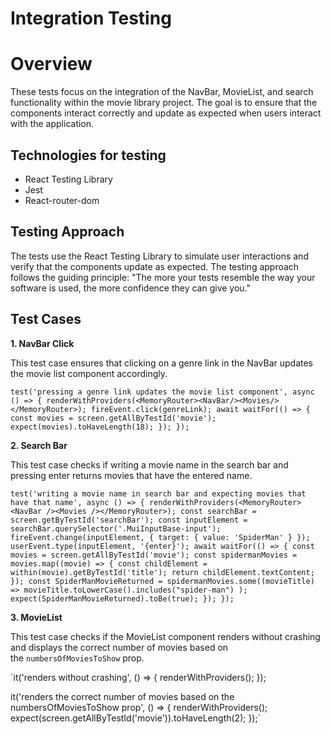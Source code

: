 # Integration Testing


# **Overview**

These tests focus on the integration of the NavBar, MovieList, and search functionality within the movie library project. The goal is to ensure that the components interact correctly and update as expected when users interact with the application.

## **Technologies for testing**

- React Testing Library 
- Jest
- React-router-dom

## **Testing Approach**

The tests use the React Testing Library to simulate user interactions and verify that the components update as expected. The testing approach follows the guiding principle: "The more your tests resemble the way your software is used, the more confidence they can give you." 

## **Test Cases**

****1. NavBar Click****

This test case ensures that clicking on a genre link in the NavBar updates the movie list component accordingly.

`test('pressing a genre link updates the movie list component', async () => {
  renderWithProviders(<MemoryRouter><NavBar/><Movies/></MemoryRouter>);
  fireEvent.click(genreLink);
  await waitFor(() => {
    const movies = screen.getAllByTestId('movie');
    expect(movies).toHaveLength(18);
  });
});`

****2. Search Bar****

This test case checks if writing a movie name in the search bar and pressing enter returns movies that have the entered name.

`test('writing a movie name in search bar and expecting movies that have that name', async () => {
  renderWithProviders(<MemoryRouter><NavBar /><Movies /></MemoryRouter>);
  const searchBar = screen.getByTestId('searchBar');
  const inputElement = searchBar.querySelector('.MuiInputBase-input');
  fireEvent.change(inputElement, { target: { value: 'SpiderMan' } });
  userEvent.type(inputElement, '{enter}');
  await waitFor(() => {
    const movies = screen.getAllByTestId('movie');
    const spidermanMovies = movies.map((movie) => {
      const childElement = within(movie).getByTestId('title');
      return childElement.textContent;
    });
    const SpiderManMovieReturned = spidermanMovies.some((movieTitle) =>
      movieTitle.toLowerCase().includes("spider-man")
    );
    expect(SpiderManMovieReturned).toBe(true);
  });
});`

****3. MovieList****

This test case checks if the MovieList component renders without crashing and displays the correct number of movies based on the `numbersOfMoviesToShow` prop.

`it('renders without crashing', () => {
  renderWithProviders(<MemoryRouter><MovieList movies={movies}/></MemoryRouter>);
});

it('renders the correct number of movies based on the numbersOfMoviesToShow prop', () => {
  renderWithProviders(<MemoryRouter><MovieList movies={movies} numbersOfMoviesToShow={2} /></MemoryRouter>);
  expect(screen.getAllByTestId('movie')).toHaveLength(2);
});`